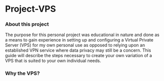 # Project-VPS

### About this project
The purpose for this personal project was educational in nature and done as a means to gain experience in setting up and configuring a Virtual Private Server (VPS) for my own personal use as opposed to relying upon an established VPN service where data privacy may still be a concern. This guide will describe the steps necessary to create your own variation of a VPS that is suited to your own individual needs.

### Why the VPS?
